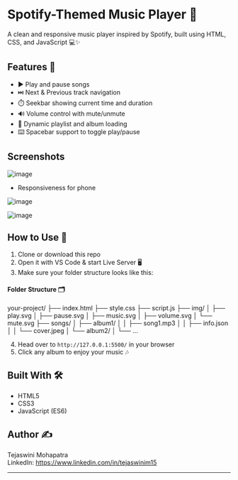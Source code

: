 # Spotify-Themed Music Player 🎵

A clean and responsive music player inspired by Spotify, built using HTML, CSS, and JavaScript 💻✨

## Features 🚀

- ▶️ Play and pause songs  
- ⏭️ Next & Previous track navigation  
- ⏱️ Seekbar showing current time and duration  
- 🔊 Volume control with mute/unmute  
- 📁 Dynamic playlist and album loading  
- ⌨️ Spacebar support to toggle play/pause  

## Screenshots

![image](https://github.com/user-attachments/assets/588db503-586c-4a67-9c08-125b7320a00e)

- Responsiveness for phone

![image](https://github.com/user-attachments/assets/97ec88c5-184b-40a6-9c9e-bc7b2e5d12ed)


![image](https://github.com/user-attachments/assets/f65a6c03-61a5-4954-b19a-1f796ae5b703)



## How to Use 🧠

1. Clone or download this repo  
2. Open it with VS Code & start Live Server 🖥️
3.  Make sure your folder structure looks like this:
#### Folder Structure 🗂️

your-project/
├── index.html
├── style.css
├── script.js
├── img/
│ ├── play.svg
│ ├── pause.svg
│ ├── music.svg
│ ├── volume.svg
│ └── mute.svg
├── songs/
│ ├── album1/
│ │ ├── song1.mp3
│ │ ├── info.json
│ │ └── cover.jpeg
│ └── album2/
│ └── ...

4. Head over to `http://127.0.0.1:5500/` in your browser
5. Click any album to enjoy your music 🎶  

## Built With 🛠️

- HTML5  
- CSS3  
- JavaScript (ES6)  

## Author ✍️

Tejaswini Mohapatra   
LinkedIn:  https://www.linkedin.com/in/tejaswinim15   


---


